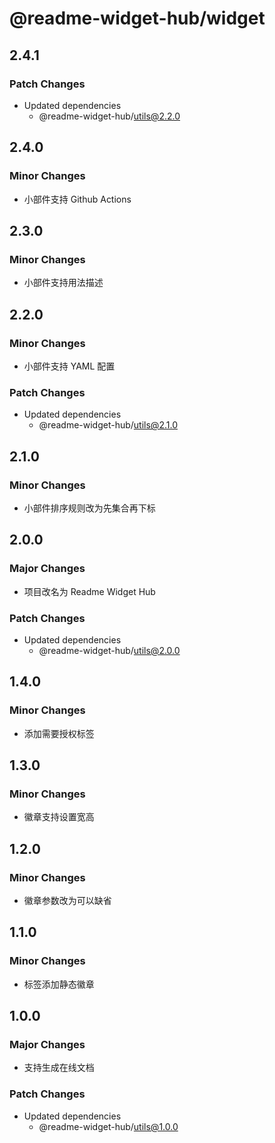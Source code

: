 # @readme-widget-hub/widget

## 2.4.1

### Patch Changes

- Updated dependencies
  - @readme-widget-hub/utils@2.2.0

## 2.4.0

### Minor Changes

- 小部件支持 Github Actions

## 2.3.0

### Minor Changes

- 小部件支持用法描述

## 2.2.0

### Minor Changes

- 小部件支持 YAML 配置

### Patch Changes

- Updated dependencies
  - @readme-widget-hub/utils@2.1.0

## 2.1.0

### Minor Changes

- 小部件排序规则改为先集合再下标

## 2.0.0

### Major Changes

- 项目改名为 Readme Widget Hub

### Patch Changes

- Updated dependencies
  - @readme-widget-hub/utils@2.0.0

## 1.4.0

### Minor Changes

- 添加需要授权标签

## 1.3.0

### Minor Changes

- 徽章支持设置宽高

## 1.2.0

### Minor Changes

- 徽章参数改为可以缺省

## 1.1.0

### Minor Changes

- 标签添加静态徽章

## 1.0.0

### Major Changes

- 支持生成在线文档

### Patch Changes

- Updated dependencies
  - @readme-widget-hub/utils@1.0.0
